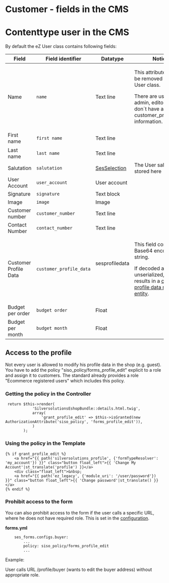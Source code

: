 #  Customer - fields in the CMS 

# Contenttype user in the CMS

By default the eZ User class contains following fields:

<table>
<thead>
<tr class="header">
<th>Field</th>
<th>Field identifier</th>
<th>Datatype</th>
<th>Notice</th>
</tr>
</thead>
<tbody>
<tr>
<td>Name</td>
<td><code>name</code></td>
<td>Text line</td>
<td><p>This attribute can <strong>not</strong> be removed from the User class.</p>
<p>There are users (like admin, editors) who don´t have any customer_profile_data information.</p></td>
</tr>
<tr>
<td>First name</td>
<td><pre><code>first_name</code></pre></td>
<td>Text line</td>
<td><br />
</td>
</tr>
<tr>
<td>Last name</td>
<td><pre><code>last_name</code></pre></td>
<td>Text line</td>
<td><br />
</td>
</tr>
<tr>
<td>Salutation</td>
<td><code>salutation</code></td>
<td><a href="SesSelection_23560397.html">SesSelection</a></td>
<td>The User salutation is stored here</td>
</tr>
<tr>
<td>User Account</td>
<td><code>user_account</code></td>
<td>User account</td>
<td><br />
</td>
</tr>
<tr>
<td>Signature</td>
<td><code>signature</code></td>
<td>Text block</td>
<td><br />
</td>
</tr>
<tr>
<td>Image</td>
<td><code>image</code></td>
<td>Image</td>
<td><br />
</td>
</tr>
<tr>
<td>Customer number</td>
<td><code>customer_number</code></td>
<td>Text line</td>
<td><br />
</td>
</tr>
<tr>
<td>Contact Number</td>
<td><code>contact_number</code></td>
<td>Text line</td>
<td><br />
</td>
</tr>
<tr>
<td>Customer Profile Data</td>
<td><code>customer_profile_data</code></td>
<td><p>sesprofiledata</p>
<p><br />
</p></td>
<td><p>This field contains a Base64 encoded string.</p>
<p>If decoded and unserialized, this results in a <a href="Customer-profile-data-model_23560898.html">customer profile data model entity</a>.</p></td>
</tr>
<tr>
<td>Budget per order</td>
<td><pre><code>budget_order</code></pre></td>
<td>Float</td>
<td><br />
</td>
</tr>
<tr>
<td>Budget per month</td>
<td><pre><code>budget_month</code></pre></td>
<td>Float</td>
<td><br />
</td>
</tr>
</tbody>
</table>

## Access to the profile

Not every user is allowed to modify his profile data in the shop (e.g. guest). You have to add the policy "siso\_policy/forms\_profile\_edit" explicit to a role and assign it to customers. The standard already provides a role "Ecommerce registered users" which includes this policy. 

### Getting the policy in the Controller

``` 
 return $this->render(
            'SilversolutionsEshopBundle::details.html.twig',
            array(
                'grant_profile_edit' => $this->isGranted(new AuthorizationAttribute('siso_policy', 'forms_profile_edit')),
            )
        );
```

### Using the policy in the Template

``` 
{% if grant_profile_edit %}
    <a href="{{ path('silversolutions_profile', {'formTypeResolver': 'my_account'}) }}" class="button float_left">{{ 'Change My Account'|st_translate('profile') }}</a>
    <div class="float_left">&nbsp;
    <a href="{{ path('ez_legacy', {'module_uri': '/user/password'}) }}" class="button float_left">{{ 'Change password'|st_translate() }}</a>
{% endif %}
```

### Prohibit access to the form

You can also prohibit access to the form if the user calls a specific URL, where he does not have required role. This is set in the [configuration](/pages/createpage.action?spaceKey=EZC14&title=Forms+Configuration&linkCreation=true&fromPageId=23560679).

**forms.yml**

``` 
    ses_forms.configs.buyer:
        ...
        policy: siso_policy/forms_profile_edit
        ... 
```

Example:

User calls URL /profile/buyer (wants to edit the buyer address) without appropriate role.
